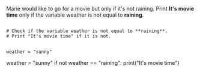 Marie would like to go for a movie but only if it's not raining.
Print **It's movie time** only if the variable weather is not equal to **raining**.

<codeblock language="python" type="exercise" testMode="fixedInput">
<code>
# Check if the variable weather is not equal to **raining**.
# Print "It's movie time" if it is not.

weather = "sunny"
</code>

<solution>
weather = "sunny"
if not weather == "raining":
  print("It's movie time")
</solution>
</codeblock>